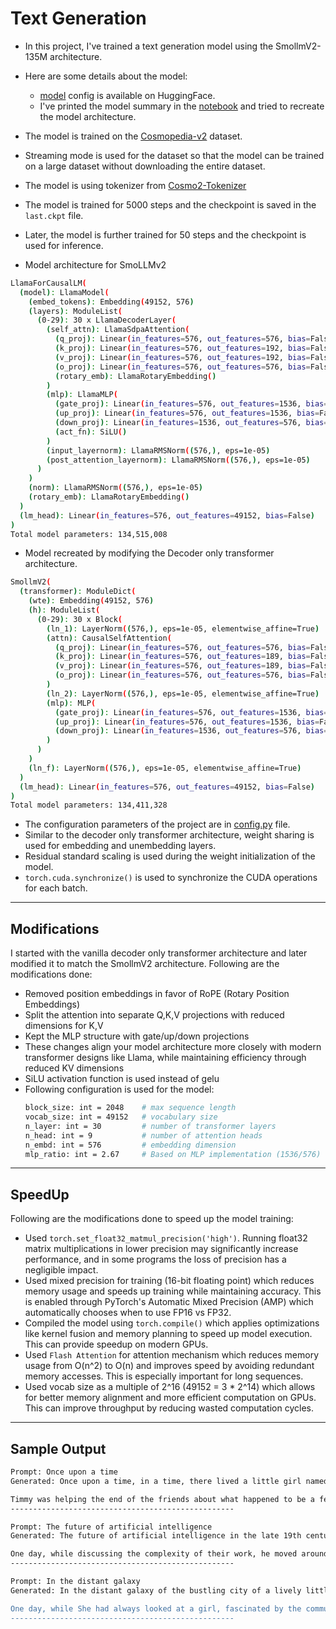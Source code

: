 # Text Generation

- In this project, I've trained a text generation model using the SmollmV2-135M architecture.
- Here are some details about the model:
    - [model](https://huggingface.co/HuggingFaceTB/SmolLM2-135M) config is available on HuggingFace.
    - I've printed the model summary in the [notebook](S13.ipynb) and tried to recreate the model architecture.
- The model is trained on the [Cosmopedia-v2](https://huggingface.co/HuggingFaceTB/smollm-corpus) dataset.
- Streaming mode is used for the dataset so that the model can be trained on a large dataset without downloading the entire dataset.
- The model is using tokenizer from [Cosmo2-Tokenizer](https://huggingface.co/HuggingFaceTB/cosmo2-tokenizer)
- The model is trained for 5000 steps and the checkpoint is saved in the `last.ckpt` file.
- Later, the model is further trained for 50 steps and the checkpoint is used for inference.

- Model architecture for SmoLLMv2
```bash
LlamaForCausalLM(
  (model): LlamaModel(
    (embed_tokens): Embedding(49152, 576)
    (layers): ModuleList(
      (0-29): 30 x LlamaDecoderLayer(
        (self_attn): LlamaSdpaAttention(
          (q_proj): Linear(in_features=576, out_features=576, bias=False)
          (k_proj): Linear(in_features=576, out_features=192, bias=False)
          (v_proj): Linear(in_features=576, out_features=192, bias=False)
          (o_proj): Linear(in_features=576, out_features=576, bias=False)
          (rotary_emb): LlamaRotaryEmbedding()
        )
        (mlp): LlamaMLP(
          (gate_proj): Linear(in_features=576, out_features=1536, bias=False)
          (up_proj): Linear(in_features=576, out_features=1536, bias=False)
          (down_proj): Linear(in_features=1536, out_features=576, bias=False)
          (act_fn): SiLU()
        )
        (input_layernorm): LlamaRMSNorm((576,), eps=1e-05)
        (post_attention_layernorm): LlamaRMSNorm((576,), eps=1e-05)
      )
    )
    (norm): LlamaRMSNorm((576,), eps=1e-05)
    (rotary_emb): LlamaRotaryEmbedding()
  )
  (lm_head): Linear(in_features=576, out_features=49152, bias=False)
)
Total model parameters: 134,515,008
```

- Model recreated by modifying the Decoder only transformer architecture.
```bash
SmollmV2(
  (transformer): ModuleDict(
    (wte): Embedding(49152, 576)
    (h): ModuleList(
      (0-29): 30 x Block(
        (ln_1): LayerNorm((576,), eps=1e-05, elementwise_affine=True)
        (attn): CausalSelfAttention(
          (q_proj): Linear(in_features=576, out_features=576, bias=False)
          (k_proj): Linear(in_features=576, out_features=189, bias=False)
          (v_proj): Linear(in_features=576, out_features=189, bias=False)
          (o_proj): Linear(in_features=576, out_features=576, bias=False)
        )
        (ln_2): LayerNorm((576,), eps=1e-05, elementwise_affine=True)
        (mlp): MLP(
          (gate_proj): Linear(in_features=576, out_features=1536, bias=False)
          (up_proj): Linear(in_features=576, out_features=1536, bias=False)
          (down_proj): Linear(in_features=1536, out_features=576, bias=False)
        )
      )
    )
    (ln_f): LayerNorm((576,), eps=1e-05, elementwise_affine=True)
  )
  (lm_head): Linear(in_features=576, out_features=49152, bias=False)
)
Total model parameters: 134,411,328
```

- The configuration parameters of the project are in [config.py](config.py) file.
- Similar to the decoder only transformer architecture, weight sharing is used for embedding and unembedding layers.
- Residual standard scaling is used during the weight initialization of the model.
- `torch.cuda.synchronize()` is used to synchronize the CUDA operations for each batch.




---



## Modifications

I started with the vanilla decoder only transformer architecture and later modified it to match the SmollmV2 architecture. Following are the modifications done:
- Removed position embeddings in favor of RoPE (Rotary Position Embeddings)
- Split the attention into separate Q,K,V projections with reduced dimensions for K,V
- Kept the MLP structure with gate/up/down projections
- These changes align your model architecture more closely with modern transformer designs like Llama, while maintaining efficiency through reduced KV dimensions
- SiLU activation function is used instead of gelu
- Following configuration is used for the model:
  ```bash
  block_size: int = 2048    # max sequence length 
  vocab_size: int = 49152   # vocabulary size
  n_layer: int = 30         # number of transformer layers
  n_head: int = 9           # number of attention heads
  n_embd: int = 576         # embedding dimension
  mlp_ratio: int = 2.67     # Based on MLP implementation (1536/576)
  ```



---



## SpeedUp

Following are the modifications done to speed up the model training:

- Used `torch.set_float32_matmul_precision('high')`. Running float32 matrix multiplications in lower precision may significantly increase performance, and in some programs the loss of precision has a negligible impact.
- Used mixed precision for training (16-bit floating point) which reduces memory usage and speeds up training while maintaining accuracy. This is enabled through PyTorch's Automatic Mixed Precision (AMP) which automatically chooses when to use FP16 vs FP32.
- Compiled the model using `torch.compile()` which applies optimizations like kernel fusion and memory planning to speed up model execution. This can provide speedup on modern GPUs.
- Used `Flash Attention` for attention mechanism which reduces memory usage from O(n^2) to O(n) and improves speed by avoiding redundant memory accesses. This is especially important for long sequences.
- Used vocab size as a multiple of 2^16 (49152 = 3 * 2^14) which allows for better memory alignment and more efficient computation on GPUs. This can improve throughput by reducing wasted computation cycles.




---



## Sample Output

```bash
Prompt: Once upon a time
Generated: Once upon a time, in a time, there lived a little girl named Mr. She loved playing outside the room and family had always been away from the corner of the magic city and the world. One sunny day, I decided to embark on something called the lush town of the numbers and the world around you. But I was another way to tell it one of a doctor and maybe even when you were trying to prepare.

Timmy was helping the end of the friends about what happened to be a few weeks before
--------------------------------------------------

Prompt: The future of artificial intelligence
Generated: The future of artificial intelligence in the late 19th century. She was a beautiful book with a piece of words, albeit as a group of the late 200th century. She was an elderly man named Sarah who were gone to her summer, where she came to turn it with her mind. But this left was to learn about what they were.

One day, while discussing the complexity of their work, he moved around her newfound passion for the community. Her conversation held a stronger and sustainable recognition
--------------------------------------------------

Prompt: In the distant galaxy
Generated: In the distant galaxy of the bustling city of a lively little kid, there was a curious person named Alex. He was called "The Green-the Guide to the time of the late 1900s, while others worked together. He loved playing happily and any consequences of sustainability - to make more about the world around the world.

One day, while She had always looked at a girl, fascinated by the community, she decided to bake up the street. It had been around for friends and family
--------------------------------------------------
```

